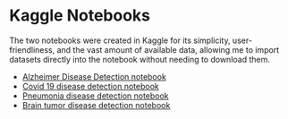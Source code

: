 # Kaggle Notebooks

The two notebooks were created in Kaggle for its simplicity, user-friendliness, and the vast amount of available data, allowing me to import datasets directly into the notebook without needing to download them.

- [Alzheimer Disease Detection notebook](https://www.kaggle.com/code/hassaneskikri/alzhaimer-detection)
- [Covid 19 disease detection notebook](https://www.kaggle.com/code/hassaneskikri/covid19-detection/notebook)
- [Pneumonia disease detection notebook](https://www.kaggle.com/code/hassaneskikri/pneumia-detection)
- [Brain tumor disease detection notebook](https://www.kaggle.com/code/hassaneskikri/brain-tumor-detection)
